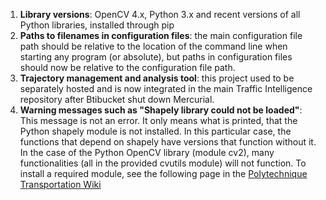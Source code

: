 1. **Library versions**: OpenCV 4.x, Python 3.x and recent versions of all Python libraries, installed through pip
1. **Paths to filenames in configuration files**: the main configuration file path should be relative to the location of the command line when starting any program (or absolute), but paths in configuration files should now be relative to the configuration file path. 
1. **Trajectory management and analysis tool**: this project used to be separately hosted and is now integrated in the main Traffic Intelligence repository after Btibucket shut down Mercurial.
1. **Warning messages such as "Shapely library could not be loaded"**:
    This message is not an error. It only means what is printed, that the Python shapely module is not installed. In this particular case, the functions that depend on shapely have versions that function without it. In the case of the Python OpenCV library (module cv2), many functionalities (all in the provided cvutils module) will not function. To install a required module, see the following page in the [Polytechnique Transportation Wiki](http://www.polymtl.ca/wikitransport/index.php?title=PythonResources)